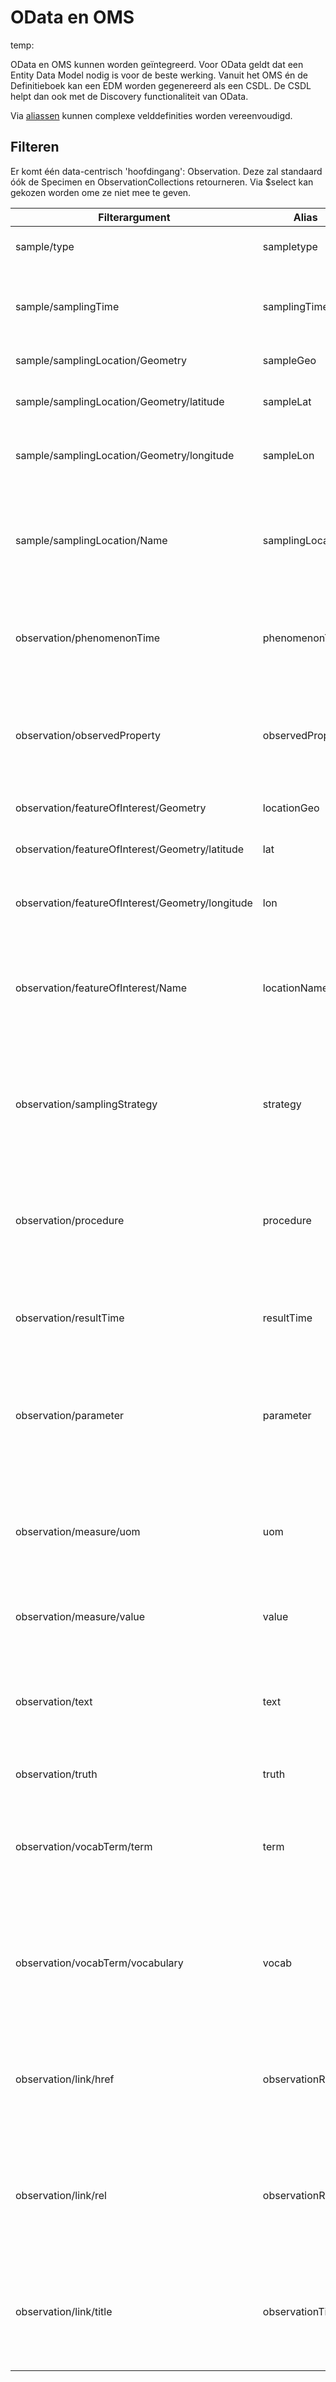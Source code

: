 # OData en OMS

temp: [](https://docs.ogc.org/is/18-088/18-088.html)

OData en OMS kunnen worden geïntegreerd. Voor OData geldt dat een Entity Data Model nodig is voor de beste werking. Vanuit het OMS én de Definitieboek kan een EDM worden gegenereerd als een CSDL.
De CSDL helpt dan ook met de Discovery functionaliteit van OData.

Via [aliassen](https://docs.oasis-open.org/odata/odata-csdl-json/v4.01/odata-csdl-json-v4.01.html#sec_Alias) kunnen complexe velddefinities worden vereenvoudigd.

## Filteren

Er komt één data-centrisch 'hoofdingang': Observation. Deze zal standaard óók de Specimen en ObservationCollections retourneren.
Via $select kan gekozen worden ome ze niet mee te geven.

| Filterargument | Alias | Operators | Functies  | Toegestaan | Type |
| ---------- | ------ | ---- | ---- | ---- | ---- |
| sample/type | sampletype | eq, ne | toupper, tolower, trim | homogeneous, summarize  | String |
| sample/samplingTime | samplingTime | not, has, in, eq, ne, lt, gt, le, ge, in | day, hour, minute, month, second, year | | DateTime |
| sample/samplingLocation/Geometry | sampleGeo | not, eq, ne | | distance_to, intersects | WKT |
| sample/samplingLocation/Geometry/latitude | sampleLat | not, has, in, eq, ne, lt, gt, le, ge |  | | Number |
| sample/samplingLocation/Geometry/longitude | sampleLon | not, has, in, eq, ne, lt, gt, le, ge | |  | Number |
| sample/samplingLocation/Name | samplingLocation | not, has, in, eq, ne, startswith, endswith, contains, concat, indexof, length, substring | toupper, tolower, trim | | String || observation/type | observationType | not, has, in, eq, ne, in | |  measure, category-observation, count-observation,timeseries-observation, truth-observation | String |
| observation/phenomenonTime | phenomenonTime | not, has, in, eq, ne, lt, gt, le, ge | day, hour, minute, month, second, year | | DateTime |
| observation/observedProperty | observedProperty | not, has, in, eq, ne, startswith, endswith, contains, concat, indexof, length, substring | toupper, tolower, trim | | String  |
| observation/featureOfInterest/Geometry | locationGeo | not, eq, ne | | distance_to, intersects | WKT |
| observation/featureOfInterest/Geometry/latitude | lat | not, has, in, eq, ne, lt, gt, le, ge | |  | Number |
| observation/featureOfInterest/Geometry/longitude | lon | not, has, in, eq, ne, lt, gt, le, ge | | | Number |
| observation/featureOfInterest/Name | locationName | not, has, in, eq, ne, startswith, endswith, contains, concat, indexof, length, substring  | toupper, tolower, trim | | String |
| observation/samplingStrategy | strategy | not, has, in, eq, ne, startswith, endswith, contains, concat, indexof, length, substring | toupper, tolower, trim | | String |
| observation/procedure | procedure | not, has, in, eq, ne, startswith, endswith, contains, concat, indexof, length, substring | toupper, tolower, trim | | String |
| observation/resultTime | resultTime | not, has, in, eq, ne, lt, gt, le, ge | day, hour, minute, month, second, year | | DateTime |
| observation/parameter | parameter | not, has, in, eq, ne, startswith, endswith, contains, concat, indexof, length, substring | toupper, tolower, trim | | String |
| observation/measure/uom | uom | not, has, in, eq, ne, startswith, endswith, contains, concat, indexof, length, substring | toupper, tolower, trim | | String |
| observation/measure/value | value | not, has, in, eq, ne, lt, gt, le, ge |  | | Number |
| observation/text | text | not, has, in, eq, ne, startswith, endswith, contains, concat, indexof, length, substring  | toupper, tolower, trim | | String |
| observation/truth | truth | not, has, in, eq, ne | | | Bool |
| observation/vocabTerm/term | term | not, has, in, eq, ne, startswith, endswith, contains, concat, indexof, length, substring  | toupper, tolower, trim | | String |
| observation/vocabTerm/vocabulary | vocab | not, has, in, eq, ne, startswith, endswith, contains, concat, indexof, length, substring  | toupper, tolower, trim | | String |
| observation/link/href | observationRef  | not, has, in, eq, ne, startswith, endswith, contains, concat, indexof, length, substring  | toupper, tolower, trim | | String  |
| observation/link/rel | observationRel | not, has, in, eq, ne, startswith, endswith, contains, concat, indexof, length, substring  | toupper, tolower, trim  | | String  |
| observation/link/title | observationTitle | not, has, in, eq, ne, startswith, endswith, contains, concat, indexof, length, substring  | toupper, tolower, trim  | | String |
